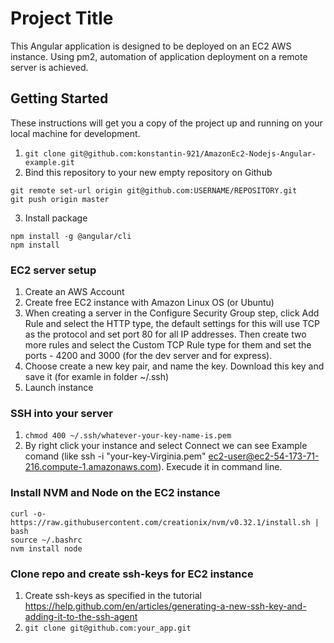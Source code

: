 # Project Title

This Angular application is designed to be deployed on an EC2 AWS instance. Using pm2, automation of application deployment on a remote server is achieved.

## Getting Started

These instructions will get you a copy of the project up and running on your local machine for development.

1. ```git clone git@github.com:konstantin-921/AmazonEc2-Nodejs-Angular-example.git```
2. Bind this repository to your new empty repository on Github
```
git remote set-url origin git@github.com:USERNAME/REPOSITORY.git
git push origin master
```
3. Install package
```
npm install -g @angular/cli
npm install
```

### EC2 server setup

1. Create an AWS Account
2. Create free EC2 instance with Amazon Linux OS (or Ubuntu)
3. When creating a server in the Configure Security Group step, click Add Rule and select the HTTP type, the default settings for this will use TCP as the protocol and set port 80 for all IP addresses. Then create two more rules and select the Custom TCP Rule type for them and set the ports - 4200 and 3000 (for the dev server and for express).
4. Choose create a new key pair, and name the key. Download this key and save it (for examle in folder ~/.ssh)
5. Launch instance

### SSH into your server

1. ```chmod 400 ~/.ssh/whatever-your-key-name-is.pem```
2. By right click your instance and select Connect we can see Example comand (like ssh -i "your-key-Virginia.pem" ec2-user@ec2-54-173-71-216.compute-1.amazonaws.com). Execude it in command line.

### Install NVM and Node on the EC2 instance

```
curl -o- https://raw.githubusercontent.com/creationix/nvm/v0.32.1/install.sh | bash
source ~/.bashrc
nvm install node
```

### Clone repo and create ssh-keys for EC2 instance

1. Create ssh-keys as specified in the tutorial https://help.github.com/en/articles/generating-a-new-ssh-key-and-adding-it-to-the-ssh-agent
2. ```git clone git@github.com:your_app.git```